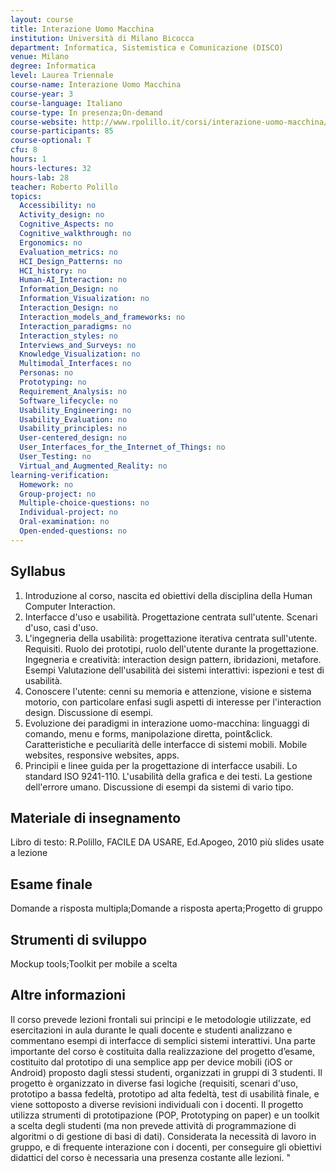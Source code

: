 ```yaml
---
layout: course
title: Interazione Uomo Macchina
institution: Università di Milano Bicocca
department: Informatica, Sistemistica e Comunicazione (DISCO)
venue: Milano
degree: Informatica
level: Laurea Triennale
course-name: Interazione Uomo Macchina
course-year: 3
course-language: Italiano
course-type: In presenza;On-demand
course-website: http://www.rpolillo.it/corsi/interazione-uomo-macchina/
course-participants: 85
course-optional: T
cfu: 8
hours: 1
hours-lectures: 32
hours-lab: 28
teacher: Roberto Polillo
topics: 
  Accessibility: no 
  Activity_design: no 
  Cognitive_Aspects: no 
  Cognitive_walkthrough: no 
  Ergonomics: no 
  Evaluation_metrics: no 
  HCI_Design_Patterns: no 
  HCI_history: no 
  Human-AI_Interaction: no 
  Information_Design: no 
  Information_Visualization: no 
  Interaction_Design: no 
  Interaction_models_and_frameworks: no 
  Interaction_paradigms: no 
  Interaction_styles: no 
  Interviews_and_Surveys: no 
  Knowledge_Visualization: no 
  Multimodal_Interfaces: no 
  Personas: no 
  Prototyping: no 
  Requirement_Analysis: no 
  Software_lifecycle: no 
  Usability_Engineering: no 
  Usability_Evaluation: no 
  Usability_principles: no 
  User-centered_design: no 
  User_Interfaces_for_the_Internet_of_Things: no 
  User_Testing: no 
  Virtual_and_Augmented_Reality: no 
learning-verification: 
  Homework: no 
  Group-project: no 
  Multiple-choice-questions: no 
  Individual-project: no 
  Oral-examination: no 
  Open-ended-questions: no 
---
```



## Syllabus 
1. Introduzione al corso, nascita ed obiettivi della disciplina della Human Computer Interaction.
2. Interfacce d'uso e usabilità. Progettazione centrata sull'utente. Scenari d'uso, casi d'uso. 
3. L'ingegneria della usabilità: progettazione iterativa centrata sull'utente. Requisiti. Ruolo dei prototipi, ruolo dell'utente durante la progettazione. Ingegneria e creatività: interaction design pattern, ibridazioni, metafore. Esempi Valutazione dell'usabilità dei sistemi interattivi: ispezioni e test di usabilità.	
4. Conoscere l'utente: cenni su memoria e attenzione, visione e  sistema motorio, con particolare enfasi sugli aspetti di interesse per l'interaction design. Discussione di esempi.	
5. Evoluzione dei paradigmi in interazione uomo-macchina: linguaggi di comando, menu e forms, manipolazione diretta, point&click. Caratteristiche e peculiarità delle interfacce di sistemi mobili. Mobile websites, responsive websites, apps.	
6. Principii e linee guida per la progettazione di interfacce usabili. Lo standard ISO 9241-110. L'usabilità della grafica e dei testi. La gestione dell'errore umano. Discussione di esempi da sistemi di vario tipo.			
			
			
					
			
			
			 			
			
			
					
			
			
					
			
			
						
			
			
			

## Materiale di insegnamento 
Libro di testo:
R.Polillo, FACILE DA USARE, Ed.Apogeo, 2010
più slides usate a lezione

## Esame finale 
Domande a risposta multipla;Domande a risposta aperta;Progetto di gruppo

## Strumenti di sviluppo 
Mockup tools;Toolkit per mobile a scelta

## Altre informazioni 
Il corso prevede lezioni frontali sui principi e le metodologie utilizzate, ed esercitazioni in aula durante le quali docente e studenti analizzano e commentano esempi di interfacce di semplici sistemi interattivi. Una parte importante del corso è costituita dalla realizzazione del progetto d’esame, costituito dal prototipo di una semplice app per device mobili (iOS or Android) proposto dagli stessi studenti, organizzati in gruppi di 3 studenti. Il progetto è organizzato in diverse fasi logiche (requisiti, scenari d'uso, prototipo a bassa fedeltà, prototipo ad alta fedeltà, test di usabilità finale, e viene sottoposto a diverse revisioni individuali con i docenti. Il progetto utilizza  strumenti di prototipazione (POP, Prototyping on paper) e un toolkit a scelta degli studenti (ma non prevede attività di programmazione di algoritmi o di gestione di basi di dati). 
Considerata la necessità di lavoro in gruppo, e di frequente interazione con i docenti, per conseguire gli obiettivi didattici del corso è necessaria una presenza costante alle lezioni.
"					
